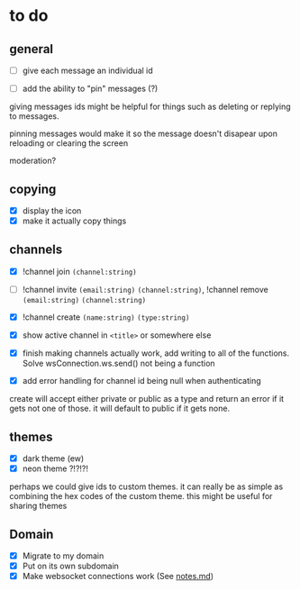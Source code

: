 # to do
## general
- [ ] give each message an individual id
- [ ] add the ability to "pin" messages (?)


giving messages ids might be helpful for things such as deleting or replying to messages.

pinning messages would make it so the message doesn't disapear upon reloading or clearing the screen

moderation?
## copying
- [x] display the icon
- [x] make it actually copy things
## channels
- [x] !channel join `(channel:string)`
- [ ] !channel invite `(email:string)` `(channel:string)`, !channel remove `(email:string)` `(channel:string)`
- [x] !channel create `(name:string)` `(type:string)`
- [x] show active channel in `<title>` or somewhere else
- [x] finish making channels actually work, add writing to all of the functions. Solve wsConnection.ws.send() not being a function
- [x] add error handling for channel id being null when authenticating 


create will accept either private or public as a type and return an error if it gets not one of those. it will default to public if it gets none. 
## themes
- [x] dark theme (ew)
- [x] neon theme ?!?!?!

perhaps we could give ids to custom themes. it can really be as simple as combining the hex codes of the custom theme. this might be useful for sharing themes

## Domain
- [x] Migrate to my domain
- [x] Put on its own subdomain
- [x] Make websocket connections work (See [notes.md](notes.md))